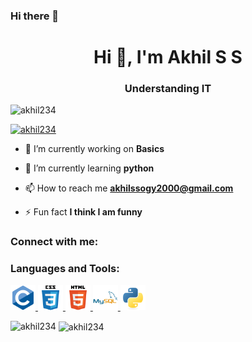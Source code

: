 ### Hi there 👋
<h1 align="center">Hi 👋, I'm Akhil S S</h1>
<h3 align="center">Understanding IT</h3>

<p align="left"> <img src="https://komarev.com/ghpvc/?username=akhil234&label=Profile%20views&color=0e75b6&style=flat" alt="akhil234" /> </p>

<p align="left"> <a href="https://github.com/ryo-ma/github-profile-trophy"><img src="https://github-profile-trophy.vercel.app/?username=akhil234" alt="akhil234" /></a> </p>

- 🔭 I’m currently working on **Basics**

- 🌱 I’m currently learning **python**

- 📫 How to reach me **akhilssogy2000@gmail.com**

- ⚡ Fun fact **I think I am funny**

<h3 align="left">Connect with me:</h3>
<p align="left">
</p>

<h3 align="left">Languages and Tools:</h3>
<p align="left"> <a href="https://www.cprogramming.com/" target="_blank" rel="noreferrer"> <img src="https://raw.githubusercontent.com/devicons/devicon/master/icons/c/c-original.svg" alt="c" width="40" height="40"/> </a> <a href="https://www.w3schools.com/css/" target="_blank" rel="noreferrer"> <img src="https://raw.githubusercontent.com/devicons/devicon/master/icons/css3/css3-original-wordmark.svg" alt="css3" width="40" height="40"/> </a> <a href="https://www.w3.org/html/" target="_blank" rel="noreferrer"> <img src="https://raw.githubusercontent.com/devicons/devicon/master/icons/html5/html5-original-wordmark.svg" alt="html5" width="40" height="40"/> </a> <a href="https://www.mysql.com/" target="_blank" rel="noreferrer"> <img src="https://raw.githubusercontent.com/devicons/devicon/master/icons/mysql/mysql-original-wordmark.svg" alt="mysql" width="40" height="40"/> </a> <a href="https://www.python.org" target="_blank" rel="noreferrer"> <img src="https://raw.githubusercontent.com/devicons/devicon/master/icons/python/python-original.svg" alt="python" width="40" height="40"/> </a> </p>

<p><img align="left" src="https://github-readme-stats.vercel.app/api/top-langs?username=akhil234&show_icons=true&locale=en&layout=compact" alt="akhil234" /></p>

<p>&nbsp;<img align="center" src="https://github-readme-stats.vercel.app/api?username=akhil234&show_icons=true&locale=en" alt="akhil234" /></p>

